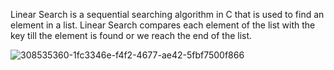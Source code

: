 Linear Search is a sequential searching algorithm in C that is used to find an element in a list. Linear Search compares each element of the list with the key till the element is found or we reach the end of the list.

![308535360-1fc3346e-f4f2-4677-ae42-5fbf7500f866](https://github.com/user-attachments/assets/7d38259c-a854-49b5-b54e-1066e05f6b70)

